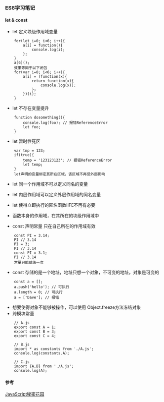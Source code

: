 ### ES6学习笔记
#### let & const
+ let 定义块级作用域变量
```
	for(let i=0; i<6; i++){
		a[i] = function(){
			console.log(i);
		};
	}
	a[6]();
	效果等同于以下闭包
	for(var i=0; i<6; i++){
		a[i] = (function(x){
			return function(x){
				console.log(x));
			};
		})(i);
	}
```
+ let 不存在变量提升
```
	function dosomething(){
		console.log(foo); // 报错ReferenceError
		let foo;
	}
```
+ let 暂时性死区
```
	var tmp = 123;
	if(true){
		temp = '123123123'; // 报错ReferenceError
		let temp;
	}
	let声明的变量绑定其所在区域，该区域不再受外部影响
```
+ let 同一个作用域不可以定义同名的变量
+ let 内层作用域可以定义外层作用域的同名变量
+ let 使得立即执行的匿名函数IIFE不再有必要
+ 函数本身的作用域，在其所在的块级作用域中

+ const 声明常量 只在自己所在的作用域有效
```
	const PI = 3.14;
	PI // 3.14
	PI = 3;
	PI // 3.14
	const PI = 3.1;
	PI // 3.14
	常量只能赋值一次
```
+ const 存储的是一个地址，地址只想一个对象，不可变的地址，对象是可变的
```
	const a = [];
	a.push('hello'); // 可执行
	a.length = 0; // 可执行
	a = ['Dave']; // 报错
```
+ 想要使得对象不能够被操作，可以使用 Object.freeze方法冻结对象
+ 跨模块常量
```
	// A.js
	export const A = 1;
	export const B = 3;
	export const C = 4;

	// B.js
	import * as constants from './A.js';
	console.log(constants.A);

	// C.js
	import {A,B} from './A.js';
	console.log(A);
```
#### 参考
[JavaScript秘密花园](http://es6.ruanyifeng.com/#docs)